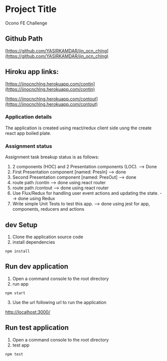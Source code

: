 # Project Title
Ocono FE Challenge

## Github Path

[https://github.com/YASIRKAMDAR/jin_ocn_chlng](https://github.com/YASIRKAMDAR/jin_ocn_chlng) 

## Hiroku app links: 
[https://jinocnchlng.herokuapp.com/contin](https://jinocnchlng.herokuapp.com/contin)

[https://jinocnchlng.herokuapp.com/contout](https://jinocnchlng.herokuapp.com/contout)

### Application details
The application is created using react/redux client side usng the create react app boiled plate.

### Assignment status
Assignment task breakup status is as follows:
1) 2 components (HOC) and 2 Presentation
components (LOC). --> Done
2) First Presentation component [named: PresIn] --> done
3) Second Presentation component [named: PresOut] --> done
4) route path /contin --> done using react router
5) route path /contout --> done using react router
6) Use Flux/Redux for handling user event actions and updating the state. --> done using Redux
7) Write simple Unit Tests to test this app. --> done using jest for app, components, reducers and actions 

## dev Setup 
1) Clone the application source code
2) install dependencies

` npm install `

## Run dev application
1) Open a command console to the root directory
2) run app

` npm start `

3) Use the url following url to run the application

[http://localhost:3000/](http://localhost:3000/)

## Run test application
1) Open a command console to the root directory
2) test app

` npm test `
